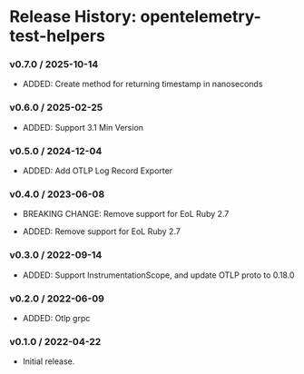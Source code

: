# Release History: opentelemetry-test-helpers

### v0.7.0 / 2025-10-14

* ADDED: Create method for returning timestamp in nanoseconds

### v0.6.0 / 2025-02-25

- ADDED: Support 3.1 Min Version

### v0.5.0 / 2024-12-04

- ADDED: Add OTLP Log Record Exporter

### v0.4.0 / 2023-06-08

- BREAKING CHANGE: Remove support for EoL Ruby 2.7

- ADDED: Remove support for EoL Ruby 2.7

### v0.3.0 / 2022-09-14

- ADDED: Support InstrumentationScope, and update OTLP proto to 0.18.0

### v0.2.0 / 2022-06-09

- ADDED: Otlp grpc

### v0.1.0 / 2022-04-22

- Initial release.
